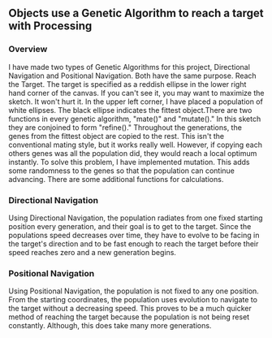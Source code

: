 ## Objects use a Genetic Algorithm to reach a target with Processing

### Overview
I have made two types of Genetic Algorithms for this project, Directional Navigation and Positional Navigation. Both have the same purpose. Reach the Target. The target is specified as a reddish ellipse in the lower right hand corner of the canvas. If you can't see it, you may want to maximize the sketch. It won't hurt it. In the upper left corner, I have placed a population of white ellipses. The black ellipse indicates the fittest object.There are two functions in every genetic algorithm, "mate()" and "mutate()." In this sketch they are conjoined to form "refine()." Throughout the generations, the genes from the fittest object are copied to the rest. This isn't the conventional mating style, but it works really well. However, if copying each others genes was all the population did, they would reach a local optimum instantly. To solve this problem, I have implemented  mutation. This adds some randomness to the genes so that the population can continue advancing. There are some additional functions for calculations.

### Directional Navigation
Using Directional Navigation, the population radiates from one fixed starting position every generation, and their goal is to get to the target. Since the populations speed decreases over time, they have to evolve to be facing in the target's direction and to be fast enough to reach the target before their speed reaches zero and a new generation begins. 

### Positional Navigation
Using Positional Navigation, the population is not fixed to any one position. From the starting coordinates, the population uses evolution to navigate to the target without a decreasing speed. This proves to be a much quicker method of reaching the target because the population is not being reset constantly. Although, this does take many more generations.
